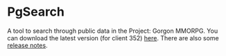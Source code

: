 # PgSearch

A tool to search through public data in the Project: Gorgon MMORPG. You can download the latest version (for client 352) [here](https://github.com/dlebansais/PgSearch-Disclosed/releases/download/v1.1.352.564/PgSearch.exe).
There are also some [release notes](https://github.com/dlebansais/PgSearch-Disclosed/blob/master/ReleaseNotes.md).
